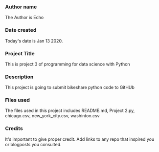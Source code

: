 ### Author name
The Author is Echo

### Date created
Today's date is Jan 13 2020.

### Project Title
This is project 3 of programming for data science with Python

### Description
This project is going to submit bikeshare python code to GitHUb

### Files used
The files used in this project includes README.md, Project 2.py, chicago.csv, new_york_city.csv, washinton.csv

### Credits
It's important to give proper credit. Add links to any repo that inspired you or blogposts you consulted.
